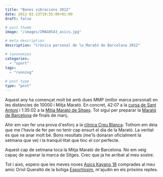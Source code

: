 ```yaml
---
title: "Bones vibracions 2012"
date: 2012-02-23T19:55:00+01:00
draft: false

# post thumb
image: "/images/IMAG0543_asics.jpg"

# meta description
description: "Crònica personal de la Marató de Barcelona 2012"

# taxonomies
categories: 
  - "sport"
tags:
  - "running"
  
# post type
type: "post"
---
```


Aquest any ha començat molt bé amb dues MMP (millor marca personal) en les distàncies de 10000 i Mitja Marató. En concret, 42:07 a la [cursa de Sant Antoni](http://www.cursasantantoni.cat/) i 1:35:02 a la [Mitja Marató de Sitges](http://www.mitjasitges.cat/). Tot sigui per preparar la [Marató de Barcelona](http://www.zurichmaratobarcelona.com/) de finals de març.

Ahir em van fer una prova d'esforç a la [clínica Creu Blanca](http://www.creu-blanca.es/). Tothom em deia que me l'havia de fer per no tenir cap ensurt el dia de la Marató. La veritat és que va anar molt bé. Bons resultats (me'ls donaran oficialment la setmana que ve) i la tranquil·litat que tinc el cor perfecte.

Aquest cap de setmana toca la Mitja Marató de Barcelona. No em veig capaç de superar la marca de Sitges. Crec que ja he arribat al meu sostre.

Tot i això, espero que les meves noves [Asics Kayano 18](http://www.asics.es/running/products/gel-kayano-men/) comprades al meu amic Oriol Queraltó de la botiga [Esportíssim](http://www.esportissim.com/)</a>, m'ajudin en els pròxims reptes.

